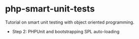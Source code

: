 php-smart-unit-tests
====================

Tutorial on smart unit testing with object oriented programming.

* Step 2: PHPUnit and bootstrapping SPL auto-loading

